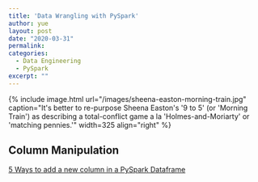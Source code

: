 ```yaml
---
title: 'Data Wrangling with PySpark'
author: yue
layout: post
date: "2020-03-31"
permalink:
categories:
  - Data Engineering
  - PySpark
excerpt: ""
---
```



{% include image.html url="/images/sheena-easton-morning-train.jpg" caption="It's better to re-purpose Sheena Easton's '9 to 5' (or 'Morning Train') as describing a total-conflict game a la 'Holmes-and-Moriarty' or 'matching pennies.'" width=325 align="right" %}

## Column Manipulation 
[5 Ways to add a new column in a PySpark Dataframe](https://towardsdatascience.com/5-ways-to-add-a-new-column-in-a-pyspark-dataframe-4e75c2fd8c08) 
